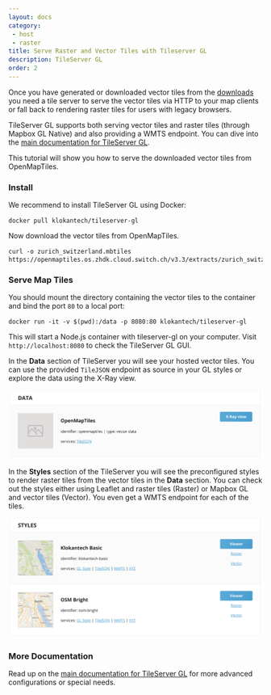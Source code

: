 ```yaml
---
layout: docs
category:
 - host
 - raster
title: Serve Raster and Vector Tiles with Tileserver GL
description: TileServer GL
order: 2
---
```


Once you have generated or downloaded vector tiles from the [downloads](http://openmaptiles.org/downloads)
you need a tile server to serve the vector tiles via HTTP to your map clients
or fall back to rendering raster tiles for users with legacy browsers.

TileServer GL supports both serving vector tiles and raster tiles (through Mapbox GL Native)
and also providing a WMTS endpoint. You can dive into the [main documentation for TileServer GL](https://tileserver.readthedocs.io/en/latest/).

This tutorial will show you how to serve the downloaded vector tiles from OpenMapTiles.

### Install

We recommend to install TileServer GL using Docker:

```
docker pull klokantech/tileserver-gl
```

Now download the vector tiles from OpenMapTiles.

```
curl -o zurich_switzerland.mbtiles https://openmaptiles.os.zhdk.cloud.switch.ch/v3.3/extracts/zurich_switzerland.mbtiles
```

### Serve Map Tiles

You should mount the directory containing the vector tiles to the container
and bind the port `80` to a local port:

```
docker run -it -v $(pwd):/data -p 8080:80 klokantech/tileserver-gl
```

This will start a Node.js container with tileserver-gl on your computer.
Visit `http://localhost:8080` to check the TileServer GL GUI.

In the **Data** section of TileServer you will see your hosted vector tiles.
You can use the provided `TileJSON` endpoint as source in your GL styles
or explore the data using the X-Ray view.

![Tileserver GL vector tiles](/media/tileserver_gl_vector_tiles.png)

In the **Styles** section of the TileServer you will see the preconfigured styles
to render raster tiles from the vector tiles in the **Data** section.
You can check out the styles either using Leaflet and raster tiles (Raster) or Mapbox GL and vector
tiles (Vector). You even get a WMTS endpoint for each of the tiles.

![Tileserver GL raster tiles](/media/tileserver_gl_styles.png)


### More Documentation

Read up on the [main documentation for TileServer GL](https://tileserver.readthedocs.io/en/latest/)
for more advanced configurations or special needs.
